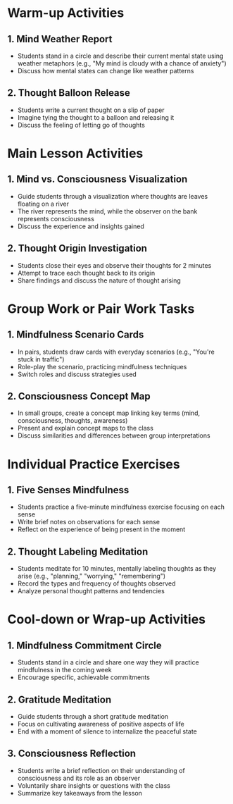 # Warm-up Activities

## 1. Mind Weather Report
- Students stand in a circle and describe their current mental state using weather metaphors (e.g., "My mind is cloudy with a chance of anxiety")
- Discuss how mental states can change like weather patterns

## 2. Thought Balloon Release
- Students write a current thought on a slip of paper
- Imagine tying the thought to a balloon and releasing it
- Discuss the feeling of letting go of thoughts

# Main Lesson Activities

## 1. Mind vs. Consciousness Visualization
- Guide students through a visualization where thoughts are leaves floating on a river
- The river represents the mind, while the observer on the bank represents consciousness
- Discuss the experience and insights gained

## 2. Thought Origin Investigation
- Students close their eyes and observe their thoughts for 2 minutes
- Attempt to trace each thought back to its origin
- Share findings and discuss the nature of thought arising

# Group Work or Pair Work Tasks

## 1. Mindfulness Scenario Cards
- In pairs, students draw cards with everyday scenarios (e.g., "You're stuck in traffic")
- Role-play the scenario, practicing mindfulness techniques
- Switch roles and discuss strategies used

## 2. Consciousness Concept Map
- In small groups, create a concept map linking key terms (mind, consciousness, thoughts, awareness)
- Present and explain concept maps to the class
- Discuss similarities and differences between group interpretations

# Individual Practice Exercises

## 1. Five Senses Mindfulness
- Students practice a five-minute mindfulness exercise focusing on each sense
- Write brief notes on observations for each sense
- Reflect on the experience of being present in the moment

## 2. Thought Labeling Meditation
- Students meditate for 10 minutes, mentally labeling thoughts as they arise (e.g., "planning," "worrying," "remembering")
- Record the types and frequency of thoughts observed
- Analyze personal thought patterns and tendencies

# Cool-down or Wrap-up Activities

## 1. Mindfulness Commitment Circle
- Students stand in a circle and share one way they will practice mindfulness in the coming week
- Encourage specific, achievable commitments

## 2. Gratitude Meditation
- Guide students through a short gratitude meditation
- Focus on cultivating awareness of positive aspects of life
- End with a moment of silence to internalize the peaceful state

## 3. Consciousness Reflection
- Students write a brief reflection on their understanding of consciousness and its role as an observer
- Voluntarily share insights or questions with the class
- Summarize key takeaways from the lesson